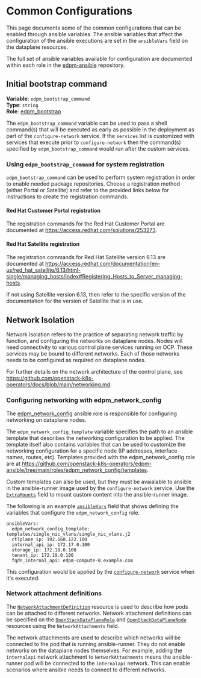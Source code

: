 # Common Configurations

This page documents some of the common configurations that can be enabled
through ansible variables.  The ansible variables that affect the configuration
of the ansible executions are set in the `ansibleVars` field on the dataplane
resources.

The full set of ansible variables available for configuration are documented
within each role in the
[edpm-ansible](https://github.com/openstack-k8s-operators/edpm-ansible/tree/main/roles)
repository.

## Initial bootstrap command

**Variable**: `edpm_bootstrap_command`  
**Type**: `string`  
**Role**: [edpm_bootstrap](https://github.com/openstack-k8s-operators/edpm-ansible/tree/main/roles/edpm_bootstrap)

The `edpm_bootstrap_command` variable can be used to pass a shell command(s) that
will be executed as early as possible in the deployment as part of the
`configure-network` service. If the `services` list is customized with services
that execute prior to `configure-network` then the command(s) specified by
`edpm_bootstrap_command` would run after the custom services.

### Using `edpm_bootstrap_command` for system registration

`edpm_bootstrap_command` can be used to perform system registration in order to
enable needed package repositories. Choose a registration method (either Portal
or Satellite) and refer to the provided links below for instructions to create
the registration commands.

#### Red Hat Customer Portal registration

The registration commands for the Red Hat Customer Portal are documented at
<https://access.redhat.com/solutions/253273>.

#### Red Hat Satellite registration

The registration commands for Red Hat Satellite version 6.13 are documented at
<https://access.redhat.com/documentation/en-us/red_hat_satellite/6.13/html-single/managing_hosts/index#Registering_Hosts_to_Server_managing-hosts>.

If not using Satellite version 6.13, then refer to the specific version of the
documentation for the version of Satellite that is in use.

## Network Isolation

Network Isolation refers to the practice of separating network traffic by
function, and configuring the networks on dataplane nodes. Nodes will need
connectivity to various control plane services running on OCP. These services
may be bound to different networks. Each of those networks needs to be
configured as required on dataplane nodes.

For further details on the network architecture of the control plane, see
<https://github.com/openstack-k8s-operators/docs/blob/main/networking.md>.

### Configuring networking with edpm_network_config

The
[edpm_network_config](https://github.com/openstack-k8s-operators/edpm-ansible/tree/main/roles/edpm_network_config)
ansible role is responsible for configuring networking on dataplane nodes.

The `edpm_network_config_template` variable specifies the path to an ansible
template that describes the networking configuration to be applied. The
template itself also contains variables that can be used to customize the
networking configuration for a specific node (IP addresses, interface names,
routes, etc). Templates provided with the edpm_network_config role are at
<https://github.com/openstack-k8s-operators/edpm-ansible/tree/main/roles/edpm_network_config/templates>.

Custom templates can also be used, but they must be avaialable to ansible in
the ansible-runner image used by the `configure-network` service. Use the
[`ExtraMounts`](../composable_services/#using-extramounts) field to mount custom
content into the ansible-runner image.

The following is an example
[`ansibleVars`](http://127.0.0.1:8000/dataplane-operator/openstack_dataplanerole/#nodesection)
field that shows defining the variables that configure the
`edpm_network_config` role.

    ansibleVars:
      edpm_network_config_template: templates/single_nic_vlans/single_nic_vlans.j2
      ctlplane_ip: 192.168.122.100
      internal_api_ip: 172.17.0.100
      storage_ip: 172.18.0.100
      tenant_ip: 172.19.0.100
      fqdn_internal_api: edpm-compute-0.example.com

This configuration would be applied by the
[`configure-network`](../composable_services/#dataplane-operator-provided-services) service when
it's executed.

### Network attachment definitions

The
[`NetworkAttachmentDefinition`](https://github.com/openstack-k8s-operators/docs/blob/main/networking.md#network-attachment-definitions) resource is used to describe how pods can be attached to different networks. Network attachment definitions can be specified on the [`OpenStackDataPlaneRole`](openstack_dataplanerole.md) and [`OpenStackDataPlaneNode`](openstack_dataplanenode.md) resources using the `NetworkAttachments` field.

The network attachments are used to describe which networks will be connected
to the pod that is running ansible-runner. They do not enable networks on the
dataplane nodes themselves. For example, adding the `internalapi` network
attachment to `NetworkAttachments` means the ansible-runner pod will be
connected to the `internalapi` network. This can enable scenarios where ansible
needs to connect to different networks.
